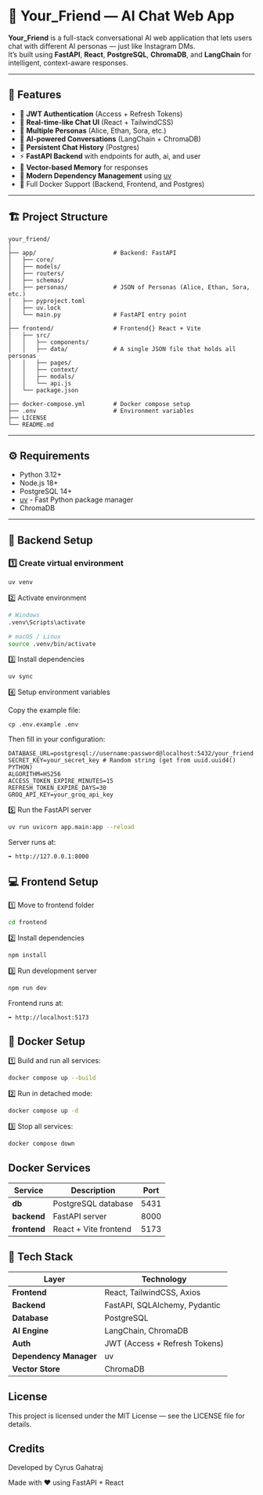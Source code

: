 # 💬 Your_Friend — AI Chat Web App

**Your_Friend** is a full-stack conversational AI web application that lets users chat with different AI personas — just like Instagram DMs.  
It’s built using **FastAPI**, **React**, **PostgreSQL**, **ChromaDB**, and **LangChain** for intelligent, context-aware responses.

---

## 🧠 Features

- 🔐 **JWT Authentication** (Access + Refresh Tokens)
- 💬 **Real-time-like Chat UI** (React + TailwindCSS)
- 👤 **Multiple Personas** (Alice, Ethan, Sora, etc.)
- 🧠 **AI-powered Conversations** (LangChain + ChromaDB)
- 💾 **Persistent Chat History** (Postgres)
- ⚡ **FastAPI Backend** with endpoints for auth, ai, and user
- 🧩 **Vector-based Memory** for responses
- 🧰 **Modern Dependency Management** using [uv](https://docs.astral.sh/uv/#__tabbed_1_1)
- 🐳 Full Docker Support (Backend, Frontend, and Postgres)

---

## 🏗️ Project Structure

```
your_friend/
│
├── app/                      # Backend: FastAPI
│   ├── core/                 
│   ├── models/              
│   ├── routers/              
│   ├── schemas/             
│   ├── personas/             # JSON of Personas (Alice, Ethan, Sora, etc.)
│   ├── pyproject.toml        
│   ├── uv.lock               
│   └── main.py               # FastAPI entry point
│
├── frontend/                 # Frontend{} React + Vite 
│   ├── src/
│   │   ├── components/       
│   │   ├── data/             # A single JSON file that holds all personas
│   │   ├── pages/            
│   │   ├── context/          
│   │   ├── modals/           
│   │   └── api.js           
│   └── package.json
│
├── docker-compose.yml        # Docker compose setup
├── .env                      # Environment variables
├── LICENSE
└── README.md
```

---

## ⚙️ Requirements

- Python 3.12+
- Node.js 18+
- PostgreSQL 14+
- [uv](https://github.com/astral-sh/uv) - Fast Python package manager
- ChromaDB 

---

## 🚀 Backend Setup

### 1️⃣ Create virtual environment

```bash
uv venv
```

2️⃣ Activate environment
```bash
# Windows
.venv\Scripts\activate

# macOS / Linux
source .venv/bin/activate
```

3️⃣ Install dependencies
```bash
uv sync
```

4️⃣ Setup environment variables

Copy the example file:
```
cp .env.example .env
```

Then fill in your configuration:

```.env
DATABASE_URL=postgresql://username:password@localhost:5432/your_friend
SECRET_KEY=your_secret_key # Random string (get from uuid.uuid4() PYTHON)
ALGORITHM=HS256
ACCESS_TOKEN_EXPIRE_MINUTES=15
REFRESH_TOKEN_EXPIRE_DAYS=30
GROQ_API_KEY=your_groq_api_key
```

5️⃣ Run the FastAPI server
```bash
uv run uvicorn app.main:app --reload
```

Server runs at:
```
➡️ http://127.0.0.1:8000
```

## 💻 Frontend Setup

1️⃣ Move to frontend folder
```bash
cd frontend
```

2️⃣ Install dependencies
```bash
npm install
```

3️⃣ Run development server
```bash
npm run dev
```

Frontend runs at:
```
➡️ http://localhost:5173
```

## 🐳 Docker Setup

1️⃣ Build and run all services:
```bash
docker compose up --build
```

2️⃣ Run in detached mode:
```bash
docker compose up -d
```

3️⃣ Stop all services:
```bash
docker compose down
```

## Docker Services

| Service      | Description           | Port |
| ------------ | --------------------- | ---- |
| **db**       | PostgreSQL database   | 5431 |
| **backend**  | FastAPI server        | 8000 |
| **frontend** | React + Vite frontend | 5173 |


## 🧰 Tech Stack

| Layer                  | Technology                    |
| ---------------------- | ----------------------------- |
| **Frontend**           | React, TailwindCSS, Axios     |
| **Backend**            | FastAPI, SQLAlchemy, Pydantic |
| **Database**           | PostgreSQL                    |
| **AI Engine**          | LangChain, ChromaDB           |
| **Auth**               | JWT (Access + Refresh Tokens) |
| **Dependency Manager** | uv                            |
| **Vector Store**       | ChromaDB                      |


## License

This project is licensed under the MIT License — see the LICENSE
 file for details.

##  Credits

Developed by Cyrus Gahatraj

Made with ❤️ using FastAPI + React